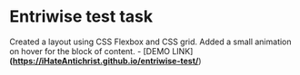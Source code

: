 # Entriwise test task
Created a layout using CSS Flexbox and CSS grid.  Added a small animation on hover for the block of content.
    - [DEMO LINK]**(https://iHateAntichrist.github.io/entriwise-test/**)
